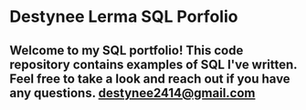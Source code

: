 # Destynee Lerma SQL Porfolio

## Welcome to my SQL portfolio! This code repository contains examples of SQL I've written. Feel free to take a look and reach out if you have any questions. destynee2414@gmail.com
